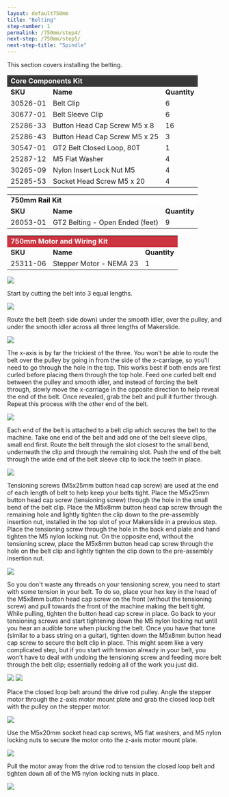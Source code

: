 ```yaml
---
layout: default750mm
title: "Belting"
step-number: 1
permalink: /750mm/step4/
next-step: /750mm/step5/
next-step-title: "Spindle"
---
```

<p>This section covers installing the belting.</p>

<table>
  <tr>
    <td style="color:#fff;background: #383838" colspan="3">
      <b>Core Components Kit</b>
    </td>
  </tr>
  <tr>
    <td>
      <b>SKU</b>
    </td>
    <td>
      <b>Name</b>
    </td>
    <td>
      <b>Quantity</b>
    </td>
  </tr>
  <tr>
    <td>
      30526-01
    </td>
    <td>
      Belt Clip
    </td>
    <td>
      6
    </td>
  </tr>
  <tr>
    <td>
      30677-01
    </td>
    <td>
      Belt Sleeve Clip
    </td>
    <td>
      6
    </td>
  </tr>
  <tr>
    <td>
      25286-33
    </td>
    <td>
      Button Head Cap Screw M5 x 8
    </td>
    <td>
      16
    </td>
  </tr>
  <tr>
    <td>
      25286-43
    </td>
    <td>
      Button Head Cap Screw M5 x 25
    </td>
    <td>
      3
    </td>
  </tr>
  <tr>
    <td>
      30547-01
    </td>
    <td>
      GT2 Belt Closed Loop, 80T
    </td>
    <td>
      1
    </td>
  </tr>
  <tr>
    <td>
      25287-12
    </td>
    <td>
      M5 Flat Washer
    </td>
    <td>
      4
    </td>
  </tr>
  <tr>
    <td>
      30265-09
    </td>
    <td>
      Nylon Insert Lock Nut M5
    </td>
    <td>
      4
    </td>
  </tr>
  <tr>
    <td>
      25285-53
    </td>
    <td>
      Socket Head Screw M5 x 20
    </td>
    <td>
      4
    </td>
  </tr>
</table>
<table>
  <tr>
    <td style="color:#000;background: #FFFFFF" colspan="3">
      <b>750mm Rail Kit</b>
    </td>
  </tr>
  <tr>
    <td>
      <b>SKU</b>
    </td>
    <td>
      <b>Name</b>
    </td>
    <td>
      <b>Quantity</b>
    </td>
  </tr>
  <tr>
    <td>
      26053-01
    </td>
    <td>
      GT2 Belting - Open Ended (feet)
    </td>
    <td>
      9
    </td>
  </tr>
</table>
<table>
  <tr>
    <td style="color:#fff;background: #CC3440" colspan="3">
      <b>750mm Motor and Wiring Kit</b>
    </td>
  </tr>
  <tr>
    <td>
      <b>SKU</b>
    </td>
    <td>
      <b>Name</b>
    </td>
    <td>
      <b>Quantity</b>
    </td>
  </tr>
  <tr>
    <td>
      25311-06
    </td>
    <td>
      Stepper Motor - NEMA 23
    </td>
    <td>
      1
    </td>
  </tr>
</table>


<img src="./photo/jpfs_DSC2791.jpg">
<p>Start by cutting the belt into 3 equal lengths.</p>
<img src="./photo/P4210474jpg04.jpg">
<p>Route the belt (teeth side down) under the smooth idler, over the pulley, and under the smooth idler across all three lengths of Makerslide.</p>
<img src="./photo/P4210483jpg13.jpg">
<p>The x-axis is by far the trickiest of the three.  You won't be able to route the belt over the pulley by going in from the side of the x-carriage, so you'll need to go through the hole in the top.  This works best if both ends are first curled before placing them through the top hole.  Feed one curled belt end between the pulley and smooth idler, and instead of forcing the belt through, slowly move the x-carriage in the opposite direction to help reveal the end of the belt.  Once revealed, grab the belt and pull it further through.  Repeat this process with the other end of the belt.</p>
<img src="./photo/P4210479jpg09.jpg">
<p>Each end of the belt is attached to a belt clip which secures the belt to the machine.  Take one end of the belt and add one of the belt sleeve clips, small end first.  Route the belt through the slot closest to the small bend, underneath the clip and through the remaining slot.  Push the end of the belt through the wide end of the belt sleeve clip to lock the teeth in place.</p>
<img src="./photo/P4210485jpg15.jpg">
<p>Tensioning screws (M5x25mm button head cap screw) are used at the end of each length of belt to help keep your belts tight.  Place the M5x25mm button head cap screw (tensioning screw) through the hole in the small bend of the belt clip.  Place the M5x8mm button head cap screw through the remaining hole and lightly tighten the clip down to the pre-assembly insertion nut, installed in the top slot of your Makerslide in a previous step.  Place the tensioning screw through the hole in the back end plate and hand tighten the M5 nylon locking nut.  On the opposite end, without the tensioning screw, place the M5x8mm button head cap screw through the hole on the belt clip and lightly tighten the clip down to the pre-assembly insertion nut.</p>
<img src="./photo/jpfs_DSC2795.jpg">
<p>So you don't waste any threads on your tensioning screw, you need to start with some tension in your belt. To do so, place your hex key in the head of the M5x8mm button head cap screw on the front (without the tensioning screw) and pull towards the front of the machine making the belt tight.  While pulling, tighten the button head cap screw in place.  Go back to your tensioning screws and start tightening down the M5 nylon locking nut until you hear an audible tone when plucking the belt.  Once you have that tone (similar to a bass string on a guitar), tighten down the M5x8mm button head cap screw to secure the belt clip in place.  This might seem like a very complicated step, but if you start with tension already in your belt, you won't have to deal with undoing the tensioning screw and feeding more belt through the belt clip; essentially redoing all of the work you just did.</p>
<img src="./photo/jpfs_DSC2798.jpg">
<img src="./photo/P4210487jpg17.jpg">
<p>Place the closed loop belt around the drive rod pulley.  Angle the stepper motor through the z-axis motor mount plate and grab the closed loop belt with the pulley on the stepper motor.</p>
<img src="./photo/P4210490jpg20.jpg">
<p>Use the M5x20mm socket head cap screws, M5 flat washers, and M5 nylon locking nuts to secure the motor onto the z-axis motor mount plate.</p>
<img src="./photo/P4210493jpg23.jpg">
<p>Pull the motor away from the drive rod to tension the closed loop belt and tighten down all of the M5 nylon locking nuts in place.</p>
<img src="./photo/jpfs_DSC2800.jpg">
